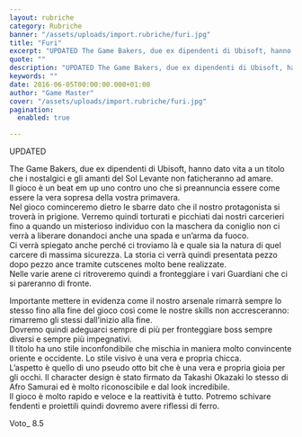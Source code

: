 ```yaml
---
layout: rubriche
category: Rubriche
banner: "/assets/uploads/import.rubriche/furi.jpg"
title: "Furi"
excerpt: "UPDATED The Game Bakers, due ex dipendenti di Ubisoft, hanno dato vita a un titolo che i nostalgici e gli amanti del Sol Levante non faticheranno ad amare. Il gioco è un beat em up uno contro uno che si preannuncia essere come essere la vera sopresa della vostra primavera. Nel gioco cominceremo dietro le [&hellip"
quote: ""
description: "UPDATED The Game Bakers, due ex dipendenti di Ubisoft, hanno dato vita a un titolo che i nostalgici e gli amanti del Sol Levante non faticheranno ad amare. Il gioco è un beat em up uno contro uno che si preannuncia essere come essere la vera sopresa della vostra primavera. Nel gioco cominceremo dietro le [&hellip"
keywords: ""
date: 2016-06-05T00:00:00.000+01:00
author: "Game Master"
cover: "/assets/uploads/import.rubriche/furi.jpg"
pagination:
  enabled: true

---
```


UPDATED

The Game Bakers, due ex dipendenti di Ubisoft, hanno dato vita a un titolo che i nostalgici e gli amanti del Sol Levante non faticheranno ad amare.  
Il gioco è un beat em up uno contro uno che si preannuncia essere come essere la vera sopresa della vostra primavera.  
Nel gioco cominceremo dietro le sbarre dato che il nostro protagonista si troverà in prigione. Verremo quindi torturati e picchiati dai nostri carcerieri fino a quando un misterioso individuo con la maschera da coniglio non ci verrà a liberare donandoci anche una spada e un’arma da fuoco.  
Ci verrà spiegato anche perché ci troviamo là e quale sia la natura di quel carcere di massima sicurezza. La storia ci verrà quindi presentata pezzo dopo pezzo ance tramite cutscenes molto bene realizzate.  
Nelle varie arene ci ritroveremo quindi a fronteggiare i vari Guardiani che ci si pareranno di fronte.

Importante mettere in evidenza come il nostro arsenale rimarrà sempre lo stesso fino alla fine del gioco così come le nostre skills non accresceranno: rimarremo gli stessi dall’inizio alla fine.  
Dovremo quindi adeguarci sempre di più per fronteggiare boss sempre diversi e sempre più impegnativi.  
Il titolo ha uno stile inconfondibile che mischia in maniera molto convincente oriente e occidente. Lo stile visivo è una vera e propria chicca.  
L’aspetto è quello di uno pseudo otto bit che è una vera e propria gioia per gli occhi. Il character design è stato firmato da Takashi Okazaki lo stesso di Afro Samurai ed è molto riconoscibile e dal look incredibile.  
Il gioco è molto rapido e veloce e la reattività è tutto. Potremo schivare fendenti e proiettili quindi dovremo avere riflessi di ferro.

Voto\_ 8.5